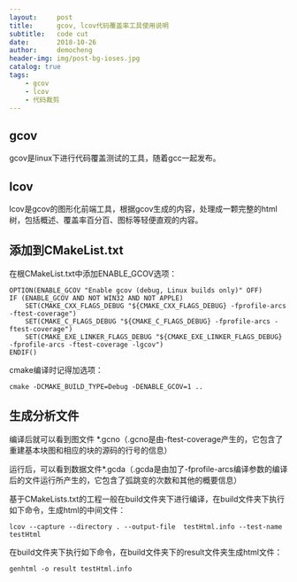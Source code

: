 ```yaml
---
layout:     post
title:      gcov, lcov代码覆盖率工具使用说明
subtitle:   code cut
date:       2018-10-26
author:     democheng
header-img: img/post-bg-ioses.jpg
catalog: true
tags:
    - gcov
    - lcov
    - 代码裁剪
---
```


## gcov

gcov是linux下进行代码覆盖测试的工具，随着gcc一起发布。

## lcov

lcov是gcov的图形化前端工具，根据gcov生成的内容，处理成一颗完整的html树，包括概述、覆盖率百分百、图标等轻便直观的内容。

## 添加到CMakeList.txt
在根CMakeList.txt中添加ENABLE_GCOV选项：
```
OPTION(ENABLE_GCOV "Enable gcov (debug, Linux builds only)" OFF)
IF (ENABLE_GCOV AND NOT WIN32 AND NOT APPLE)
    SET(CMAKE_CXX_FLAGS_DEBUG "${CMAKE_CXX_FLAGS_DEBUG} -fprofile-arcs -ftest-coverage")
    SET(CMAKE_C_FLAGS_DEBUG "${CMAKE_C_FLAGS_DEBUG} -fprofile-arcs -ftest-coverage")
    SET(CMAKE_EXE_LINKER_FLAGS_DEBUG "${CMAKE_EXE_LINKER_FLAGS_DEBUG} -fprofile-arcs -ftest-coverage -lgcov")
ENDIF()
```
cmake编译时记得加选项：

```
cmake -DCMAKE_BUILD_TYPE=Debug -DENABLE_GCOV=1 ..
```

## 生成分析文件

编译后就可以看到图文件 *.gcno（.gcno是由-ftest-coverage产生的，它包含了重建基本块图和相应的块的源码的行号的信息）

运行后，可以看到数据文件*.gcda（.gcda是由加了-fprofile-arcs编译参数的编译后的文件运行所产生的，它包含了弧跳变的次数和其他的概要信息）

 
基于CMakeLists.txt的工程一般在build文件夹下进行编译，在build文件夹下执行如下命令，生成html的中间文件：

```
lcov --capture --directory . --output-file  testHtml.info --test-name testHtml
```

在build文件夹下执行如下命令，在build文件夹下的result文件夹生成html文件：

```
genhtml -o result testHtml.info
```